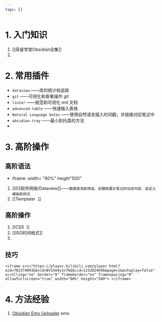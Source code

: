 ```yaml
---
tags: []
---
```

# 1. 入门知识
1. [[简睿学堂Obsidian合集]]
2. 

# 2. 常用插件
- `dataview` ——库的统计和追踪
- `git` ——可视化和查看操作 git
- `linter` ——规范和可视化 md 文档
- `advanced-table` ——快速输入表格
- `Natural Language Dates` ——使用自然语言插入时间戳，并链接对应笔记中
- `obsidian-tray` ——最小到托盘的方法
- 

# 3. 高阶操作
## 高阶语法
- Iframe: width= "80%" height"500"            
1. [[03软件网络/Dataview]]——`数据查询和筛选、创建和展示笔记的动态内容、自定义模板和样式`
2. [[Templater  ]]
## 高阶操作
1. [[CSS  ]]
2. [[ISO时间格式]]
3. 
## 技巧
```
<iframe src="https://player.bilibili.com/player.html?aid=702374093&bvid=BV1Xm4y1n7bQ&cid=1232824646&page=1&autoplay=false" scrolling="no" border="0" frameborder="no" framespacing="0" allowfullscreen="true" width="80%" height="500"> </iframe>  
```
# 4. 方法经验

1. [Obsidian Emo Uploader](https://lestua.eu.org/notes/2022/10/16/172318/) emo 